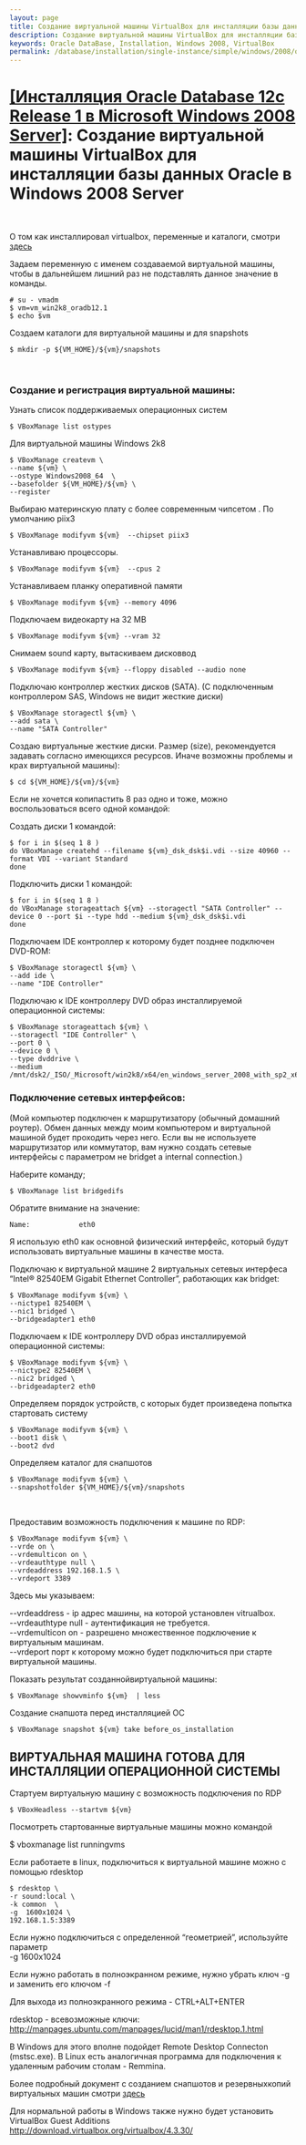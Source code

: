 ```yaml
---
layout: page
title: Создание виртуальной машины VirtualBox для инсталляции базы данных Oracle в Windows 2008 Server
description: Создание виртуальной машины VirtualBox для инсталляции базы данных Oracle в Windows 2008 Server
keywords: Oracle DataBase, Installation, Windows 2008, VirtualBox
permalink: /database/installation/single-instance/simple/windows/2008/oracle/12.1/virtualbox-machines/windows/2008/
---
```


# <a href="/database/installation/single-instance/simple/windows/2008/oracle/12.1/">[Инсталляция Oracle Database 12c Release 1 в Microsoft Windows 2008 Server]</a>: Создание виртуальной машины VirtualBox для инсталляции базы данных Oracle в Windows 2008 Server

<br/>

О том как инсталлировал virtualbox, переменные и каталоги, смотри  
<a href="//sysadm.ru/devops/linux/virtual/virtualbox/">здесь</a>

Задаем переменную с именем создаваемой виртуальной машины, чтобы в дальнейшем лишний раз не подставлять данное значение в команды.

    # su - vmadm
    $ vm=vm_win2k8_oradb12.1
    $ echo $vm

Создаем каталоги для виртуальной машины и для snapshots

    $ mkdir -p ${VM_HOME}/${vm}/snapshots

<br/>

### Создание и регистрация виртуальной машины:

Узнать список поддерживаемых операционных систем

    $ VBoxManage list ostypes

Для виртуальной машины Windows 2k8

    $ VBoxManage createvm \
    --name ${vm} \
    --ostype Windows2008_64  \
    --basefolder ${VM_HOME}/${vm} \
    --register

Выбираю материнскую плату с более современным чипсетом . По умолчанию piix3

    $ VBoxManage modifyvm ${vm}  --chipset piix3

Устанавливаю процессоры.

    $ VBoxManage modifyvm ${vm}  --cpus 2

Устанавливаем планку оперативной памяти

    $ VBoxManage modifyvm ${vm} --memory 4096

Подключаем видеокарту на 32 MB

    $ VBoxManage modifyvm ${vm} --vram 32

Снимаем sound карту, вытаскиваем дисковвод

    $ VBoxManage modifyvm ${vm} --floppy disabled --audio none

Подключаю контроллер жестких дисков (SATA). (С подключенным контроллером SAS, Windows не видит жесткие диски)

    $ VBoxManage storagectl ${vm} \
    --add sata \
    --name "SATA Controller"

Создаю виртуальные жесткие диски. Размер (size), рекомендуется задавать согласно имеющихся ресурсов. Иначе возможны проблемы и крах виртуальной машины):

    $ cd ${VM_HOME}/${vm}/${vm}

Если не хочется копипастить 8 раз одно и тоже, можно воспользоваться всего одной командой:

Создать диски 1 командой:

    $ for i in $(seq 1 8 )
    do VBoxManage createhd --filename ${vm}_dsk_dsk$i.vdi --size 40960 --format VDI --variant Standard
    done

Подключить диски 1 командой:

    $ for i in $(seq 1 8 )
    do VBoxManage storageattach ${vm} --storagectl "SATA Controller" --device 0 --port $i --type hdd --medium ${vm}_dsk_dsk$i.vdi
    done

Подключаем IDE контроллер к которому будет позднее подключен DVD-ROM:

    $ VBoxManage storagectl ${vm} \
    --add ide \
    --name "IDE Controller"

Подключаю к IDE контроллеру DVD образ инсталлируемой операционной системы:

    $ VBoxManage storageattach ${vm} \
    --storagectl "IDE Controller" \
    --port 0 \
    --device 0 \
    --type dvddrive \
    --medium /mnt/dsk2/_ISO/_Microsoft/win2k8/x64/en_windows_server_2008_with_sp2_x64_dvd_342336.iso

### Подключение сетевых интерфейсов:

(Мой компьютер подключен к маршрутизатору (обычный домашний роутер). Обмен данных между моим компьютером и виртуальной машиной будет проходить через него. Если вы не используете маршрутизатор или коммутатор, вам нужно создать сетевые интерфейсы с параметром не bridget а internal connection.)

Наберите команду;

    $ VBoxManage list bridgedifs

Обратите внимание на значение:

    Name:            eth0

Я использую eth0 как основной физический интерфейс, который будут использовать виртуальные машины в качестве моста.

Подключаю к виртуальной машине 2 виртуальных сетевых интерфеса “Intel® 82540EM Gigabit Ethernet Controller”, работающих как bridget:

    $ VBoxManage modifyvm ${vm} \
    --nictype1 82540EM \
    --nic1 bridged \
    --bridgeadapter1 eth0

Подключаем к IDE контроллеру DVD образ инсталлируемой операционной системы:

    $ VBoxManage modifyvm ${vm} \
    --nictype2 82540EM \
    --nic2 bridged \
    --bridgeadapter2 eth0

Определяем порядок устройств, с которых будет произведена попытка стартовать систему

    $ VBoxManage modifyvm ${vm} \
    --boot1 disk \
    --boot2 dvd

Определяем каталог для снапшотов

    $ VBoxManage modifyvm ${vm} \
    --snapshotfolder ${VM_HOME}/${vm}/snapshots

<br/>

Предоставим возможность подключения к машине по RDP:

    $ VBoxManage modifyvm ${vm} \
    --vrde on \
    --vrdemulticon on \
    --vrdeauthtype null \
    --vrdeaddress 192.168.1.5 \
    --vrdeport 3389

Здесь мы указываем:

--vrdeaddress - ip адрес машины, на которой установлен vitrualbox.  
--vrdeauthtype null - аутентификация не требуется.  
--vrdemulticon on - разрешено множественное подключение к виртуальным машинам.  
--vrdeport порт к которому можно будет подключиться при старте виртуальной машины.

Показать результат созданнойвиртуальной машины:

    $ VBoxManage showvminfo ${vm}  | less

Создание снапшота перед инсталляцией ОС

    $ VBoxManage snapshot ${vm} take before_os_installation

## ВИРТУАЛЬНАЯ МАШИНА ГОТОВА ДЛЯ ИНСТАЛЛЯЦИИ ОПЕРАЦИОННОЙ СИСТЕМЫ

Стартуем виртуальную машину с возможность подключения по RDP

    $ VBoxHeadless --startvm ${vm}

Посмотреть стартованные виртуальные машины можно командой

\$ vboxmanage list runningvms

Если работаете в linux, подключиться к виртуальной машине можно с помощью rdesktop

    $ rdesktop \
    -r sound:local \
    -k common  \
    -g  1600x1024 \
    192.168.1.5:3389

Если нужно подключиться с определенной “геометрией”, используйте параметр  
-g 1600x1024

Если нужно работать в полноэкранном режиме, нужно убрать ключ -g и заменить его ключом -f

Для выхода из полноэкранного режима - CTRL+ALT+ENTER

rdesktop - всевозможные ключи:<br/>
http://manpages.ubuntu.com/manpages/lucid/man1/rdesktop.1.html<br/>

В Windows для этого вполне подойдет Remote Desktop Connecton (mstsc.exe). В Linux есть аналогичная программа для подключения к удаленным рабочим столам - Remmina.

Более подробный документ с созданием снапшотов и резервныхкопий виртуальных машин смотри
<a href="//sysadm.ru/devops/linux/virtual/virtualbox/">здесь</a>

Для нормальной работы в Windows также нужно будет установить VirtualBox Guest Additions  
http://download.virtualbox.org/virtualbox/4.3.30/
